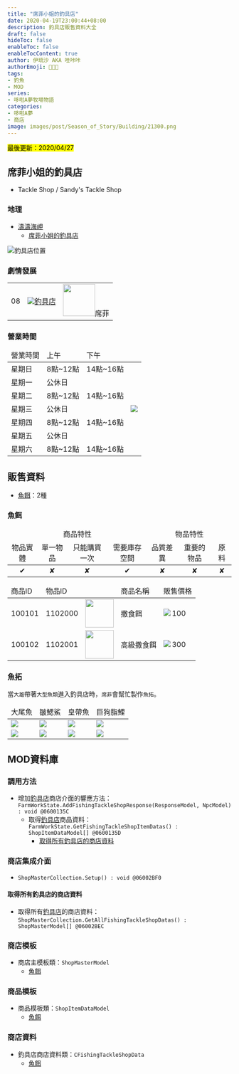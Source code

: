 ```yaml
---
title: "席菲小姐的釣具店"
date: 2020-04-19T23:00:44+08:00
description: 釣具店販售資料大全
draft: false
hideToc: false
enableToc: false
enableTocContent: true
author: 伊琉沙 AKA 哇咔咔
authorEmoji: 👩🏿‍🚀
tags: 
- 釣魚
- MOD
series:
- 哆啦A夢牧場物語
categories:
- 哆啦A夢
- 商店
image: images/post/Season_of_Story/Building/21300.png
---
```

<mark>最後更新：2020/04/27</mark>

## 席菲小姐的釣具店
+ Tackle Shop / Sandy's Tackle Shop

### 地理
+ [濤濤海岬](../doraemon-story-map-10900-zazan-cape)
    + [席菲小姐的釣具店](../doraemon-story-map-10900-zazan-cape/#席菲小姐的釣具店)

![釣具店位置](/images/post/Season_of_Story/Map/21300.png)

### 劇情發展
<table>
    <tr>
        <td>08</td>
        <td align="center"><a href="../doraemon-story-08"><img src= "/images/post/Season_of_Story/Sprite/icon_201140090.png">釣具店</a></td>
        <td align="center"><img width="72px" src= "/images/post/Season_of_Story/Sprite/icon_201041250.png">席菲</td>
    </tr>
</table>

### 營業時間
<table>
    <thead>
        <tr>
            <td>營業時間</td>
            <td>上午</td>
            <td>下午</td>
            <td></td>
        </tr>
    </thead>
    <tbody>
        <tr>
            <td>星期日</td>
            <td>8點~12點</td>
            <td>14點~16點</td>
            <td rowspan="10"><img src= "/images/post/Season_of_Story/Scene/21300-opening-time.png"></td>
        </tr>
        <tr>
            <td>星期一</td>
            <td colspan="2">公休日</td>
        </tr>
        <tr>
            <td>星期二</td>
            <td>8點~12點</td>
            <td>14點~16點</td>
        </tr>
        <tr>
            <td>星期三</td>
            <td colspan="2">公休日</td>
        </tr>        
        <tr>
            <td>星期四</td>
            <td>8點~12點</td>
            <td>14點~16點</td>
        </tr>
        <tr>
            <td>星期五</td>
            <td colspan="2">公休日</td>
        </tr>
        <tr>
            <td>星期六</td>
            <td>8點~12點</td>
            <td>14點~16點</td>
        </tr>
     </tbody>
</table>

## 販售資料
+ [魚餌](../doraemon-story-shop-21300-sandy-tackle-shop/#魚餌)：2種

### 魚餌
<table>
    <thead>
        <tr>
            <td align="center" colspan="4">商品特性</td>
            <td align="center" colspan="3">物品特性</td>
        </tr>
        <tr>
            <td align="center">物品實體</td>
            <td align="center">單一物品</td>
            <td align="center">只能購買一次</td>
            <td align="center">需要庫存空間</td>
            <td align="center">品質差異</td>
            <td align="center">重要的物品</td>
            <td align="center">原料</td>
        </tr>
    </thead>
    <tbody>
        <tr>
            <td align="center">✔</td>
            <td align="center">✘</td>
            <td align="center">✘</td>
            <td align="center">✔</td>
            <td align="center">✘</td>
            <td align="center">✘</td>
            <td align="center">✘</td>
        </tr>
    </tbody>
</table>
<table>
    <thead>
        <tr>
            <td>商品ID</td>
            <td>物品ID</td>
            <td></td>
            <td>商品名稱</td>
            <td>販售價格</td>
        </tr>
    </thead>
    <tbody>
        <tr>
            <td>100101</td>
            <td>1102000</td>
            <td><img width= "64px" src= "/images/post/Season_of_Story/Sprite/icon_1102000.png"></td>
            <td>撒食餌</td>
            <td><img align="left" src= "/images/post/Season_of_Story/Sprite/Icon_Money_01.png">100</td>
        </tr>
        <tr>
            <td>100102</td>
            <td>1102001</td>
            <td><img width= "64px" src= "/images/post/Season_of_Story/Sprite/icon_1102001.png"></td>
            <td>高級撒食餌</td>
            <td><img align="left" src= "/images/post/Season_of_Story/Sprite/Icon_Money_01.png">300</td>
        </tr>
    </tbody>
</table>

### 魚拓
當`大雄`帶著`大型魚類`進入釣具店時，`席菲`會幫忙製作`魚拓`。

<table>
    <thead>
        <tr>
            <td>大尾魚</td>
            <td>皺鰓鯊</td>
            <td>皇帶魚</td>
            <td>巨狗脂鯉</td>
        </tr>
    </thead>
    <tbody>
        <tr>
            <td><img src= "/images/post/Season_of_Story/Sprite/icon_5000190.png"></td>
            <td><img src= "/images/post/Season_of_Story/Sprite/icon_5000188.png"></td>
            <td><img src= "/images/post/Season_of_Story/Sprite/icon_5000187.png"></td>
            <td><img src= "/images/post/Season_of_Story/Sprite/icon_5000189.png"></td>
        </tr>
        <tr>
            <td><img src= "/images/post/Season_of_Story/Texture2D/tex_goods_21300.png"></td>
            <td><img src= "/images/post/Season_of_Story/Texture2D/tex_goods_21310.png"></td>
            <td><img src= "/images/post/Season_of_Story/Texture2D/tex_goods_21320.png"></td>
            <td><img src= "/images/post/Season_of_Story/Texture2D/tex_goods_21330.png"></td>
        </tr>
    </tbody>
</table>

## MOD資料庫
### 調用方法
+ 增加[釣具店](../doraemon-story-shop-21300-sandy-tackle-shop)商店介面的響應方法：<br>`FarmWorkState.AddFishingTackleShopResponse(ResponseModel, NpcModel) : void @0600135C`
    + 取得[釣具店](../doraemon-story-shop-21300-sandy-tackle-shop/#販售資料)商品資料：<br>`FarmWorkState.GetFishingTackleShopItemDatas() : ShopItemDataModel[] @0600135D`
        + [取得所有釣具店的商店資料](../doraemon-story-shop-21300-sandy-tackle-shop/#取得所有釣具店的商店資料)

### 商店集成介面
+ `ShopMasterCollection.Setup() : void @06002BF0`

#### 取得所有釣具店的商店資料
+ 取得所有[釣具店](../doraemon-story-shop-21300-sandy-tackle-shop/#販售資料)的商店資料：<br>`ShopMasterCollection.GetAllFishingTackleShopDatas() : ShopMasterModel[] @06002BEC`

### 商店模板
+ 商店主模板類：`ShopMasterModel`
    + [魚餌](../doraemon-story-shop-21300-sandy-tackle-shop/#魚餌)

### 商品模板
+ 商品模板類：`ShopItemDataModel`
    + [魚餌](../doraemon-story-shop-21300-sandy-tackle-shop/#魚餌)

### 商店資料
+ 釣具店商店資料類：`CFishingTackleShopData`
    + [魚餌](../doraemon-story-shop-21300-sandy-tackle-shop/#魚餌)